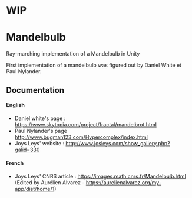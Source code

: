 # WIP

# Mandelbulb
Ray-marching implementation of a Mandelbulb in Unity

First implementation of a mandelbulb was figured out by Daniel White et Paul Nylander.

## Documentation

#### English
* Daniel white's page : https://www.skytopia.com/project/fractal/mandelbrot.html
* Paul Nylander's page http://www.bugman123.com/Hypercomplex/index.html 
* Joys Leys' website : http://www.josleys.com/show_gallery.php?galid=330

#### French
* Joys Leys' CNRS article : https://images.math.cnrs.fr/Mandelbulb.html (Edited by Aurélien Alvarez - https://aurelienalvarez.org/my-app/dist/home/1)
